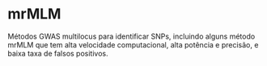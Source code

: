 # mrMLM
Métodos GWAS multilocus para identificar SNPs, incluindo alguns método mrMLM que tem alta velocidade computacional, alta potência e precisão, e baixa taxa de falsos positivos.
